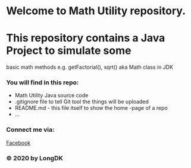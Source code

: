 # Welcome to Math Utility repository. 
# This repository contains a Java Project to simulate some 
basic math methods e.g. getFactorial(), sqrt() aka Math class in JDK

### You will find in this repo:
* Math Utility Java source code
* .gitignore file to tell Git tool the things will be uploaded
* README.md - this file itself to show the home -page of a repo
* ...

### Connect me via:
[Facebook](https://facebook.com/ZeroVN0)

### © 2020 by LongDK